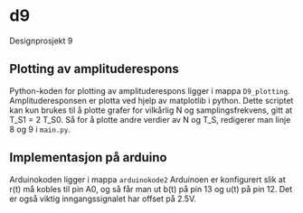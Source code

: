# d9
Designprosjekt 9

## Plotting av amplituderespons
Python-koden for plotting av amplituderespons ligger i mappa `D9_plotting`.
Amplituderesponsen er plotta ved hjelp av matplotlib i python. Dette scriptet kan kun brukes til å plotte grafer for vilkårlig N og samplingsfrekvens, gitt at T_S1 = 2 T_S0. Så for å plotte andre verdier av N og T_S, redigerer man linje 8 og 9 i `main.py`.

## Implementasjon på arduino
Arduinokoden ligger i mappa `arduinokode2`
Arduinoen er konfigurert slik at r(t) må kobles til pin A0, og så får man ut b(t) på pin 13 og u(t) på pin 12. Det er også viktig inngangssignalet har offset på 2.5V.

